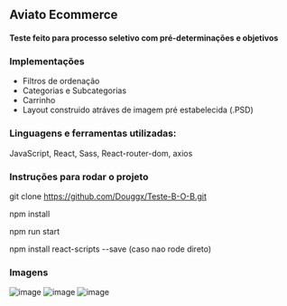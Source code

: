 ##  Aviato Ecommerce

#### Teste feito para processo seletivo com pré-determinações e objetivos

### Implementações

- Filtros de ordenação
- Categorias e Subcategorias
- Carrinho
- Layout construido atráves de imagem pré estabelecida (.PSD)

### Linguagens e ferramentas utilizadas: 
JavaScript, React, Sass, React-router-dom, axios

### Instruções para rodar o projeto

git clone https://github.com/Douggx/Teste-B-O-B.git

npm install 

npm run start

npm install react-scripts --save (caso nao rode direto)

### Imagens

![image](https://user-images.githubusercontent.com/103120880/188523357-78f3332b-c6dc-47be-ad91-585c833f66ac.png)
![image](https://user-images.githubusercontent.com/103120880/188523385-5a0ed75e-397d-48cf-a6ac-1dac109b7101.png)
![image](https://user-images.githubusercontent.com/103120880/188523438-7f2e1381-08ae-4a70-a6a4-bd6d61a4990f.png)


